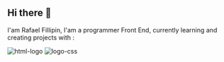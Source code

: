 ## Hi there 👋

I'am Rafael Fillipin, I'am a programmer Front End, currently learning and creating projects with :

<img src= "https://img.shields.io/badge/HTML-239120?style=for-the-badge&logo=html5&logoColor=white" alt="html-logo"/> 
<img src= "https://img.shields.io/badge/JavaScript-F7DF1E?style=for-the-badge&logo=javascript&logoColor=black" alt= "logo-css" />
